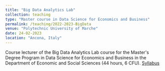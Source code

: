 ```yaml
---
title: "Big Data Analytics Lab"
collection: teaching
type: "Master course in Data Science for Economics and Business"
permalink: /teaching/2022-2023-BigData
venue: "Polytechnic University of Marche"
date: 24-02-2023
location: "Ancona, Italy"
---
```

Course lecturer of the Big Data Analytics Lab course for the Master's Degree Program in Data Science for Economics and Business in the Department of Economic and Social Sciences (44 hours, 6 CFU).
[Syllabus](https://lucav48.github.io/files/BigDataLabSyllabus.pdf)